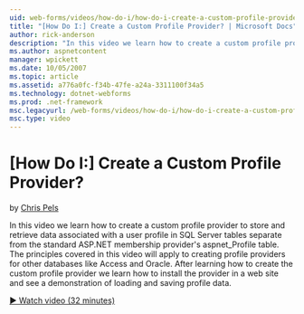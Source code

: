 ```yaml
---
uid: web-forms/videos/how-do-i/how-do-i-create-a-custom-profile-provider
title: "[How Do I:] Create a Custom Profile Provider? | Microsoft Docs"
author: rick-anderson
description: "In this video we learn how to create a custom profile provider to store and retrieve data associated with a user profile in SQL Server tables separate from t..."
ms.author: aspnetcontent
manager: wpickett
ms.date: 10/05/2007
ms.topic: article
ms.assetid: a776a0fc-f34b-47fe-a24a-3311100f34a5
ms.technology: dotnet-webforms
ms.prod: .net-framework
msc.legacyurl: /web-forms/videos/how-do-i/how-do-i-create-a-custom-profile-provider
msc.type: video
---
```

[How Do I:] Create a Custom Profile Provider?
====================
by [Chris Pels](https://twitter.com/chrispels)

In this video we learn how to create a custom profile provider to store and retrieve data associated with a user profile in SQL Server tables separate from the standard ASP.NET membership provider's aspnet\_Profile table. The principles covered in this video will apply to creating profile providers for other databases like Access and Oracle. After learning how to create the custom profile provider we learn how to install the provider in a web site and see a demonstration of loading and saving profile data.

[&#9654; Watch video (32 minutes)](https://channel9.msdn.com/Blogs/ASP-NET-Site-Videos/how-do-i-create-a-custom-profile-provider)